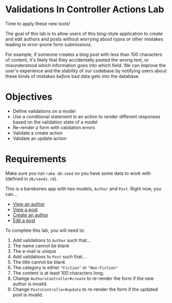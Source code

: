 # Validations In Controller Actions Lab
 
Time to apply these new tools!

The goal of this lab is to allow users of this blog-style application to create and edit authors and posts without worrying about typos or other mistakes leading to error-prone form submissions.

For example, if someone creates a blog post with less than 100 characters of content, it's likely that they accidentally pasted the wrong text, or misunderstood which information goes into which field. We can improve the user's experience and the stability of our codebase by notifying users about these kinds of mistakes *before* bad data gets into the database.

# Objectives

- Define validations on a model
- Use a conditional statement in an action to render different responses based on the validation state of a model
- Re-render a form with validation errors
- Validate a create action
- Validate an update action

# Requirements

Make sure you run `rake db:seed` so you have some data to work with (defined in `db/seeds.rb`).

This is a barebones app with two models, `Author` and `Post`. Right now, you can...

- [View an author](http://localhost:3000/authors/1)
- [View a post](http://localhost:3000/posts/1)
- [Create an author](http://localhost:3000/authors/new)
- [Edit a post](http://localhost:3000/posts/1/edit)

To complete this lab, you will need to:

1. Add validations to `Author` such that...
1. The name cannot be blank
1. The e-mail is unique
1. Add validations to `Post` such that...
1. The title cannot be blank
1. The category is either `"Fiction"` or `"Non-Fiction"`
1. The content is at least 100 characters long.
1. Change `AuthorsController#create` to re-render the form if the new author is invalid.
1. Change `PostsController#update` to re-render the form if the updated post is invalid.

